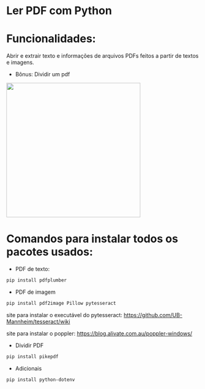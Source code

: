 # Ler PDF com Python

# Funcionalidades:
 Abrir e extrair texto e informações de arquivos PDFs feitos a partir de textos e imagens.

- Bônus: Dividir um pdf

<span>
      <img src="https://user-images.githubusercontent.com/85804895/174914160-34236316-369c-4843-9729-03858e8275ea.gif" height=350 whith=400>
</span>

# Comandos para instalar todos os pacotes usados:

- PDF de texto:
```bash
pip install pdfplumber
```

- PDF de imagem
```bash
pip install pdf2image Pillow pytesseract
```
site para instalar o executável do pytesseract: https://github.com/UB-Mannheim/tesseract/wiki

site para instalar o poppler: https://blog.alivate.com.au/poppler-windows/

- Dividir PDF
```bash
pip install pikepdf
```

- Adicionais
```bash
pip install python-dotenv
```

